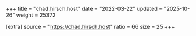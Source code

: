 +++
title = "chad.hirsch.host"
date = "2022-03-22"
updated = "2025-10-26"
weight = 25372

[extra]
source = "https://chad.hirsch.host"
ratio = 66
size = 25
+++
